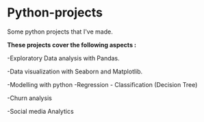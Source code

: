 # Python-projects
Some python projects that I've made.


**These projects cover the following aspects :**

-Exploratory Data analysis with Pandas.

-Data visualization with Seaborn and Matplotlib.

-Modelling with python -Regression
                       - Classification (Decision Tree)

-Churn analysis

-Social media Analytics
